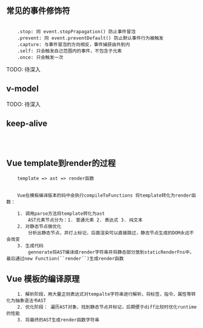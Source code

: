 ## 常见的事件修饰符
```

    .stop: 同 event.stopPrapagation() 防止事件冒泡
    .prevent: 同 event.preventDefault() 防止默认事件行为被触发
    .capture: 与事件冒泡的方向相反，事件捕获由外到内
    .self: 只会触发自己范围内的事件，不包含子元素
    .once: 只会触发一次

```

TODO: 待深入
## v-model







TODO: 待深入
## keep-alive
```javascript
    



```





## Vue template到render的过程
```
    template => ast => render函数

    
    Vue在模板编译版本的码中会执行compileToFunctions 将template转化为render函数：

    1. 调用parse方法将template转化为ast
        AST元素节点分为：1. 普通元素 2. 表达式 3. 纯文本    
    2. 对静态节点做优化
        分析出静态节点，并打上标记，后面渲染可以直接跳过，静态节点生成的DOM永远不会改变
    3. 生成代码
        gennerate将AST编译成render字符串并将静态部分放到staticRenderFns中，最后通过new Function(``render``)生成render函数
```


## Vue 模板的编译原理
```
    1. 解析阶段，用大量正则表达式对tempalte字符串进行解析，将标签，指令，属性等转化为抽象语法书AST
    2. 优化阶段： 遍历AST对象，找到静态节点并标记，后期便于diff比较时优化runtime的性能
    3. 将最终的AST生成render函数字符串


```